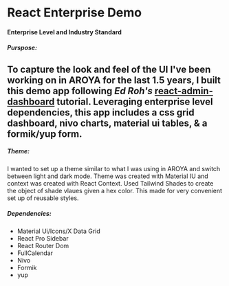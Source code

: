 # React Enterprise Demo
#### Enterprise Level and Industry Standard

##### Purspose:
To capture the look and feel of the UI I've been working on in AROYA for the last 1.5 years, I built this demo app following *Ed Roh's* [react-admin-dashboard](https://github.com/ed-roh/react-admin-dashboard) tutorial. Leveraging enterprise level dependencies, this app includes a css grid dashboard, nivo charts, material ui tables, & a formik/yup form.
---

##### Theme:
I wanted to set up a theme similar to what I was using in AROYA and switch between light and dark mode. Theme was created with Material IU and context was created with React Context. Used Tailwind Shades to create the object of shade vlaues given a hex color. This made for very convenient set up of reusable styles. 

##### Dependencies:
- Material Ui/Icons/X Data Grid
- React Pro Sidebar
- React Router Dom
- FullCalendar
- Nivo
- Formik
- yup
